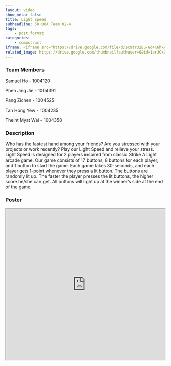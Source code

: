 ```yaml
---
layout: video
show_meta: false
title: Light Speed
subheadline: 50.00A Team 02-4 
tags:
    - post format
categories:
    - compstruct
iframe: <iframe src="https://drive.google.com/file/d/1c9tr32Eu-Gd4K6hkySAhc3K3wizEiBQ6/preview" width="100%" height="480"></iframe>
related_image: https://drive.google.com/thumbnail?authuser=0&id=1arJCkURxjvHUYTJRJeFRFWPNu4UmaqDG&sz=w300-h300-p-k-nu-iv1
---
```


### Team Members

Samuel Ho   - 1004120

Pheh Jing Jie  - 1004391

Pang Zichen  - 1004525

Tan Hong Yew - 1004235

Theint Myat Wai - 1004358  

### Description

Who has the fastest hand among your friends? Are you stressed with your projects or work recently? Play our Light Speed and relieve your stress. Light Speed is designed for 2 players inspired from classic Strike A Light arcade game. Our game consists of 17 buttons, 8 buttons for each player, and 1 button to start the game. Each game takes 30-seconds, and each player gets 1-point whenever they press a lit button. The buttons are randomly lit up. The faster the player presses the lit buttons, the higher score he/she can get. All buttons will light up at the winner’s side at the end of the game.
### Poster
<iframe src="https://drive.google.com/file/d/1arJCkURxjvHUYTJRJeFRFWPNu4UmaqDG/preview" width="100%" height="480"></iframe>

